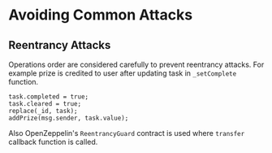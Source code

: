 # Avoiding Common Attacks

## Reentrancy Attacks
Operations order are considered carefully to prevent reentrancy attacks. For example prize is credited to user after updating task in `_setComplete` function.
```
task.completed = true;
task.cleared = true;
replace(_id, task);
addPrize(msg.sender, task.value);
```
Also OpenZeppelin's `ReentrancyGuard` contract is used where `transfer` callback function is called.